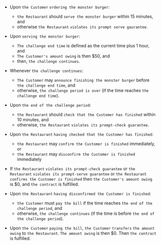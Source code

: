 
* Upon `the Customer` `ordering the monster burger`:
	* `the Restaurant` should `serve the monster burger` within 15 minutes, and
	* otherwise `the Restaurant` `violates its prompt serve gaurantee`.

* Upon `serving the monster burger`:
	* `The challenge end time` is defined as the current time plus 1 hour, and
	* `The Customer's amount owing` is then $50, and
	* then, `the challenge continues`.

* Whenever `the challenge continues`:
	* `The Customer` may `announce finishing the monster burger` before `the challenge end time`, and
	* otherwise, `the challenge period is over` (if the time reaches `the challenge end time`).

* Upon `the end of the challenge period`:
	* `the Restaurant` should `check that the Customer has finished` within 10 minutes, and
	* otherwise, `the Restaurant` `violates its prompt-check guarantee`.

* Upon `the Restaurant` `having checked that the Customer has finished`:
	* `the Restaurant` may `confirm the Customer is finished` immediately, or
	* `the Restaurant` may `disconfirm the Customer is finished` immediately

* If
	`the Restaurant` `violates its prompt-check guarantee` or
	`the Restaurant` `violates its prompt-serve guarantee` or
	`the Restaurant` `confirms the Customer is finished`
  	then `the Customer's amount owing` is $0, and `the contract` is fulfilled.

* Upon `the Restaurant` `having disconfirmed the Customer is finished`:
	* `the Customer` must `pay the bill` if the time reaches `the end of the challenge period`, and
	* otherwise, `the challenge continues` (if the time is before `the end of the challenge period`).

* Upon `the Customer` `paying the bill`, `the Customer` `transfers` `the amount owing` to `the Restaurant`. `The amount owing` is then $0. Then `the contract` is fulfilled.


